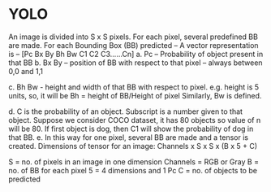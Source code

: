 # YOLO
  An image is divided into S x S pixels. For each pixel, several predefined BB are made.
  For each Bounding Box (BB) predicted – 
  A vector representation is –
  [Pc	 Bx  By  Bh  Bw  C1	C2  C3……Cn]
a.	Pc – Probability of object present in that BB
b.	Bx  By – position of BB with respect to that pixel – always between 0,0 and 1,1 

c.	Bh  Bw - height and width of that BB with respect to pixel.
    e.g. height is 5 units, so, it will be Bh = height of BB/Height of pixel
    Similarly, Bw is defined.

d.	C is the probability of an object. Subscript is a number given to that object. Suppose we consider COCO dataset, it has 80 objects so value of n will be 80. If first object is     dog, then C1 will show the probability of dog in that BB.
e.	In this way for one pixel, several BB are made and a tensor is created.
    Dimensions of tensor for an image:
    Channels x S x S x (B x 5 + C) 
  
   S = no. of pixels in an image in one dimension
    Channels = RGB or Gray
    B = no. of BB for each pixel
    5 = 4 dimensions and 1 Pc
    C = no. of objects to be predicted
